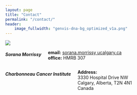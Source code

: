 ```yaml
---
layout: page
title: "Contact"
permalink: "/contact/"
header:
    image_fullwidth: "genvis-dna-bg_optimized_v1a.png"
---
```


<div class="row">
    <div class="small-12 small-centered columns">
        <img src="https://charbonneau.ucalgary.ca/files/charbonneau/sorana-headshot.jpg">
    </div>
</div>

<div class="row">
    <div class="small-6 columns">
    <h5>Sorana Morrissy</h5>
    <p>
      <b>email:</b> <a href="mailto:sorana.morrissy@ucalgary.ca">sorana.morrissy <at> ucalgary.ca</a><br>
      <b>office:</b> HMRB 307<br>
    </p>
    </div>
</div>

<div class="row">
    <div class="small-12 small-centered columns">
        <h5>Charbonneau Cancer Institute</h5>
        <p>
          <b>Address:</b><br> 3330 Hospital Drive NW<br>
          Calgary, Alberta, T2N 4N1<br>
          Canada<br>
        </p>
    </div>
</div>
